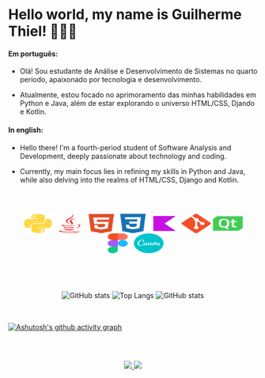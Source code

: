# Hello world, my name is Guilherme Thiel! 🙋🏻‍♂️

#### Em português:

* Olá! Sou estudante de Análise e Desenvolvimento de Sistemas no quarto período, apaixonado por tecnologia e desenvolvimento.

* Atualmente, estou focado no aprimoramento das minhas habilidades em Python e Java, além de estar explorando o universo HTML/CSS, Djando e Kotlin. 

#### In english:

* Hello there! I'm a fourth-period student of Software Analysis and Development, deeply passionate about technology and coding. 

* Currently, my main focus lies in refining my skills in Python and Java, while also delving into the realms of HTML/CSS, Django and Kotlin.

## 

<div align="center">
  <br><p align="centre">
    <div style="display: inline_block">
      <img align="center" alt="python" height="40" width="60" src="https://raw.githubusercontent.com/devicons/devicon/master/icons/python/python-plain.svg">
      <img align="center" alt="java" height="40" width="60" src="https://raw.githubusercontent.com/devicons/devicon/master/icons/java/java-plain.svg">
      <img align="center" alt="HTML" height="40" width="60" src="https://raw.githubusercontent.com/devicons/devicon/master/icons/html5/html5-plain.svg">
      <img align="center" alt="CSS" height="40" width="60" src="https://raw.githubusercontent.com/devicons/devicon/master/icons/css3/css3-plain.svg">
      <img align="center" alt="kotlin" height="40" width="60" src="https://raw.githubusercontent.com/devicons/devicon/master/icons/kotlin/kotlin-plain.svg">
      <img align="center" alt="git" height="40" width="60" src="https://raw.githubusercontent.com/devicons/devicon/master/icons/git/git-plain.svg">
      <img align="center" alt="qt" height="40" width="60" src="https://raw.githubusercontent.com/devicons/devicon/master/icons/qt/qt-original.svg">
      <img align="center" alt="figma" height="40" width="60" src="https://raw.githubusercontent.com/devicons/devicon/master/icons/figma/figma-original.svg">
      <img align="center" alt="canva" height="40" width="60" src="https://raw.githubusercontent.com/devicons/devicon/master/icons/canva/canva-original.svg">
    </div>
  <br>
</div>

##

<div align="center">
  <br><p align="centre">
    <div style="display: inline_block">
      <img src="https://github-readme-stats.vercel.app/api?username=ThielG&theme=vision-friendly-dark&show_icons=true" alt="GitHub stats" />
      <img width="318px" src="https://github-readme-stats.vercel.app/api/top-langs/?username=ThielG&theme=vision-friendly-dark&layout=donut" alt="Top Langs" />
      <img src="https://github-readme-streak-stats.herokuapp.com/?user=ThielG&theme=vision-friendly-dark&show_icons=true" alt="GitHub stats" />
    </div>
  </br>
</div>

##

[![Ashutosh's github activity graph](https://github-readme-activity-graph.vercel.app/graph?username=ThielG&theme=react-dark)](https://github.com/ashutosh00710/github-readme-activity-graph)

##

<div align="center">
  <br>
  <p align="center">
    <div style="display: inline-block;">
      <a href="https://github.com/ThielG/Biblio">
        <img src="https://github-readme-stats.vercel.app/api/pin/?username=ThielG&theme=vision-friendly-dark&repo=Biblio" />
      </a>
      <a href="https://github.com/ThielG/Projeto_Final_Programacao_Orientada_a_Objetos_Java">
        <img src="https://github-readme-stats.vercel.app/api/pin/?username=ThielG&theme=vision-friendly-dark&repo=Projeto_Final_Programacao_Orientada_a_Objetos_Java" />
      </a>
    </div>
  </p>
  <br>
</div>
